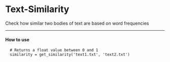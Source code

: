 # Text-Similarity
Check how similar two bodies of text are based on word frequencies

---
#### How to use

```
  # Returns a float value between 0 and 1
  similarity = get_similarity('text1.txt', 'text2.txt')
```
